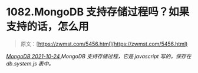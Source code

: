 <!--yml
category: 未分类
date: 0001-01-01 00:00:00
--->

# 1082.MongoDB 支持存储过程吗？如果支持的话，怎么用

> 原文：[https://zwmst.com/5456.html](https://zwmst.com/5456.html)

   [ *MongoDB* ](https://zwmst.com/mongodb)*[ <time datetime="2021-10-25T01:04:56+08:00"> 2021-10-24 </time> ](https://zwmst.com/5456.html)  MongoDB 支持存储过程，它是 javascript 写的，保存在 db.system.js 表中。*